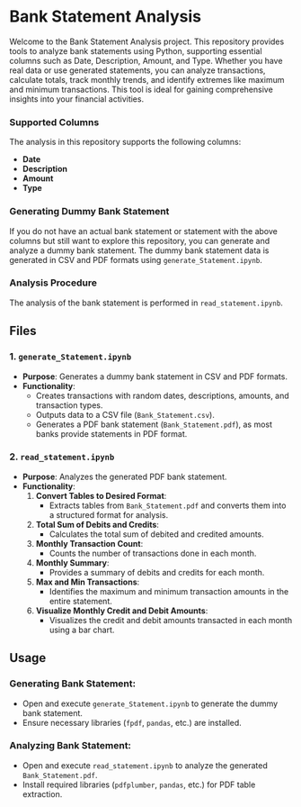 # Bank Statement Analysis

Welcome to the Bank Statement Analysis project. This repository provides tools to analyze bank statements using Python, supporting essential columns such as Date, Description, Amount, and Type. Whether you have real data or use generated statements, you can analyze transactions, calculate totals, track monthly trends, and identify extremes like maximum and minimum transactions. This tool is ideal for gaining comprehensive insights into your financial activities.

### Supported Columns
The analysis in this repository supports the following columns:
- **Date**
- **Description**
- **Amount**
- **Type**

### Generating Dummy Bank Statement
If you do not have an actual bank statement or statement with the above columns but still want to explore this repository, you can generate and analyze a dummy bank statement. The dummy bank statement data is generated in CSV and PDF formats using `generate_Statement.ipynb`.

### Analysis Procedure
The analysis of the bank statement is performed in `read_statement.ipynb`.

## Files

### 1. `generate_Statement.ipynb`

- **Purpose**: Generates a dummy bank statement in CSV and PDF formats.
- **Functionality**:
  - Creates transactions with random dates, descriptions, amounts, and transaction types.
  - Outputs data to a CSV file (`Bank_Statement.csv`).
  - Generates a PDF bank statement (`Bank_Statement.pdf`), as most banks provide statements in PDF format.

### 2. `read_statement.ipynb`

- **Purpose**: Analyzes the generated PDF bank statement.
- **Functionality**:
  1. **Convert Tables to Desired Format**:
     - Extracts tables from `Bank_Statement.pdf` and converts them into a structured format for analysis.
  2. **Total Sum of Debits and Credits**:
     - Calculates the total sum of debited and credited amounts.
  3. **Monthly Transaction Count**:
     - Counts the number of transactions done in each month.
  4. **Monthly Summary**:
     - Provides a summary of debits and credits for each month.
  5. **Max and Min Transactions**:
     - Identifies the maximum and minimum transaction amounts in the entire statement.
  6. **Visualize Monthly Credit and Debit Amounts**:
     - Visualizes the credit and debit amounts transacted in each month using a bar chart.

## Usage

### Generating Bank Statement:

- Open and execute `generate_Statement.ipynb` to generate the dummy bank statement.
- Ensure necessary libraries (`fpdf`, `pandas`, etc.) are installed.

### Analyzing Bank Statement:

- Open and execute `read_statement.ipynb` to analyze the generated `Bank_Statement.pdf`.
- Install required libraries (`pdfplumber`, `pandas`, etc.) for PDF table extraction.

